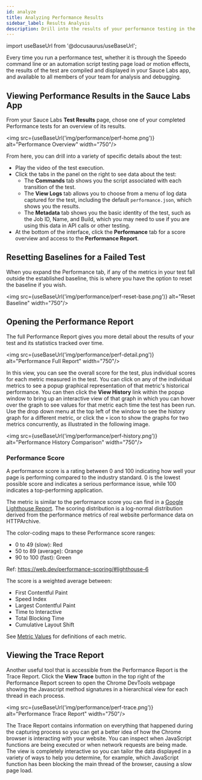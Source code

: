 ```yaml
---
id: analyze
title: Analyzing Performance Results
sidebar_label: Results Analysis
description: Drill into the results of your performance testing in the Sauce Labs dashboard to isolate and identify sources of performance degradation.
---
```

import useBaseUrl from '@docusaurus/useBaseUrl';

Every time you run a performance test, whether it is through the Speedo command line or an automation script testing page load or motion effects, the results of the test are compiled and displayed in your Sauce Labs app, and available to all members of your team for analysis and debugging.

## Viewing Performance Results in the Sauce Labs App

From your Sauce Labs **Test Results** page, chose one of your completed Performance tests for an overview of its results.

<img src={useBaseUrl('img/performance/perf-home.png')} alt="Performance Overview" width="750"/>

From here, you can drill into a variety of specific details about the test:

* Play the video of the test execution.
* Click the tabs in the panel on the right to see data about the test:
    * The **Commands** tab shows you the script associated with each transition of the test.
    * The **View Logs** tab allows you to choose from a menu of log data captured for the test, including the default `performance.json`, which shows you the results.
    * The **Metadata** tab shows you the basic identity of the test, such as the Job ID, Name, and Build, which you may need to use if you are using this data in API calls or other testing.
* At the bottom  of the interface, click the **Performance** tab for a score overview and access to the **Performance Report**.

## Resetting Baselines for a Failed Test

When you expand the Performance tab, if any of the metrics in your test fall  outside the  established baseline, this is where you have the option to reset the baseline if you wish.

<img src={useBaseUrl('img/performance/perf-reset-base.png')}  alt="Reset  Baseline"  width="750"/>

## Opening the Performance Report

The full Performance Report gives you more detail about the results of your test and its statistics tracked over time.

<img src={useBaseUrl('img/performance/perf-detail.png')} alt="Performance Full Report" width="750"/>

In this view, you can see the overall score for the test, plus individual scores for each metric measured in the test. You  can click on any of the individual metrics to see a popup graphical representation of that metric's historical performance. You can then click the **View History**  link within the popup window to bring up an interactive view of that graph in which you can hover over the graph to see values for that metric each time the test has been run. Use the drop down menu at the top left of the window to see the history graph for a different metric, or click the `+` icon to show the graphs for two metrics concurrently, as illustrated in the following image.

<img src={useBaseUrl('img/performance/perf-history.png')} alt="Performance History Comparison" width="750"/>

### Performance Score

A performance score is a rating between 0 and 100 indicating how well your page is performing compared to the industry standard. 0 is the lowest possible score and indicates a serious performance issue, while 100 indicates a top-performing application.

The metric is similar to the performance score you can find in a [Google Lighthouse Report](https://developers.google.com/web/tools/lighthouse). The scoring distribution is a log-normal distribution derived from the performance metrics of real website performance data on HTTPArchive.

The color-coding maps to these Performance score ranges:

* 0 to 49 (slow): Red
* 50 to 89 (average): Orange
* 90 to 100 (fast): Green

Ref: https://web.dev/performance-scoring/#lighthouse-6

The score is a weighted average between:

* First Contentful Paint
* Speed Index
* Largest Contentful Paint
* Time to Interactive
* Total Blocking Time
* Cumulative Layout Shift

See [Metric Values](/performance/one-page.md#metric-values) for definitions of each metric.

## Viewing the Trace Report

Another useful tool that is accessible from the Performance Report is the Trace Report. Click the **View Trace** button in the top right of the Performance Report screen to open the Chrome DevTools webpage showing the Javascript method signatures in a hierarchical view for each thread in each process.

<img src={useBaseUrl('img/performance/perf-trace.png')} alt="Performance Trace Report" width="750"/>

The Trace Report contains information on everything that happened during the capturing process so you can get a better idea of how the Chrome browser is interacting with your website. You can inspect when JavaScript functions are being executed or when network requests are being made. The view is completely interactive so you can tailor the data displayed in a variety of ways to help you determine, for example, which JavaScript function has been blocking the main thread of the browser, causing a slow page load.
